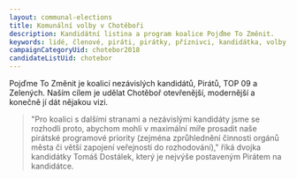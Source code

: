 ```yaml
---
layout: communal-elections
title: Komunální volby v Chotěboři
description: Kandidátní listina a program koalice Pojďme To Změnit.
keywords: lidé, členové, piráti, pirátky, příznivci, kandidátka, volby, chotěboř
campaignCategoryUid: chotebor2018
candidateListUid: chotebor
---
```


Pojďme To Změnit je koalicí nezávislých kandidátů, Pirátů, TOP 09 a Zelených. Naším cílem je udělat Chotěboř 
otevřenější, modernější a konečně jí dát nějakou vizi.

> "Pro koalici s dalšími stranami a nezávislými kandidáty jsme se rozhodli proto, abychom mohli v maximální 
míře prosadit naše pirátské programové priority (zejména zprůhlednění činnosti orgánů města či větší zapojení 
veřejnosti do rozhodování)," říká dvojka kandidátky Tomáš Dostálek, který je nejvýše postaveným Pirátem na kandidátce.
